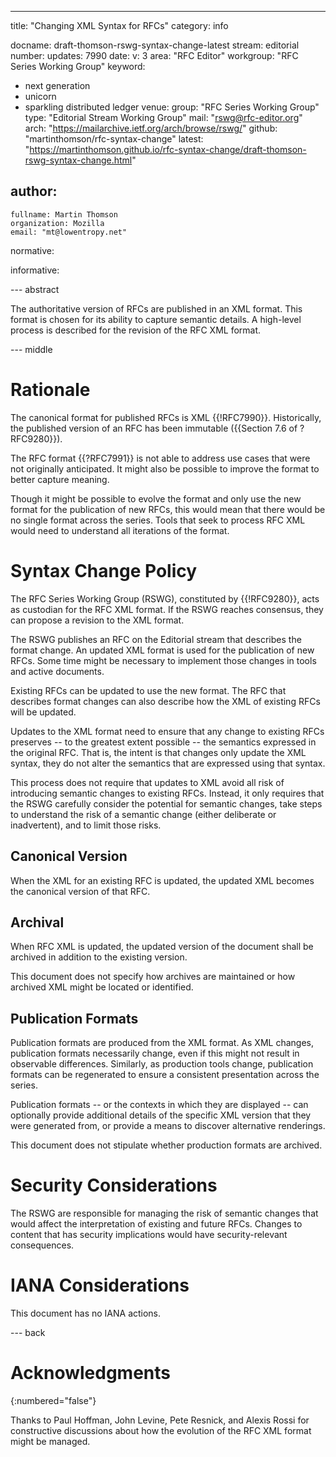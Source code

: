 ---
title: "Changing XML Syntax for RFCs"
category: info

docname: draft-thomson-rswg-syntax-change-latest
stream: editorial
number:
updates: 7990
date:
v: 3
area: "RFC Editor"
workgroup: "RFC Series Working Group"
keyword:
 - next generation
 - unicorn
 - sparkling distributed ledger
venue:
  group: "RFC Series Working Group"
  type: "Editorial Stream Working Group"
  mail: "rswg@rfc-editor.org"
  arch: "https://mailarchive.ietf.org/arch/browse/rswg/"
  github: "martinthomson/rfc-syntax-change"
  latest: "https://martinthomson.github.io/rfc-syntax-change/draft-thomson-rswg-syntax-change.html"

author:
 -
    fullname: Martin Thomson
    organization: Mozilla
    email: "mt@lowentropy.net"

normative:

informative:


--- abstract

The authoritative version of RFCs are published in an XML format.  This format
is chosen for its ability to capture semantic details.  A high-level process is
described for the revision of the RFC XML format.

--- middle

# Rationale

The canonical format for published RFCs is XML {{!RFC7990}}.  Historically, the
published version of an RFC has been immutable ({{Section 7.6 of ?RFC9280}}).

The RFC format {{?RFC7991}} is not able to address use cases that were not
originally anticipated.  It might also be possible to improve the format to
better capture meaning.

Though it might be possible to evolve the format and only use the new format for
the publication of new RFCs, this would mean that there would be no single
format across the series.  Tools that seek to process RFC XML would need to
understand all iterations of the format.


# Syntax Change Policy

The RFC Series Working Group (RSWG), constituted by {{!RFC9280}}, acts as
custodian for the RFC XML format.  If the RSWG reaches consensus, they can
propose a revision to the XML format.

The RSWG publishes an RFC on the Editorial stream that describes the format
change.  An updated XML format is used for the publication of new RFCs.  Some
time might be necessary to implement those changes in tools and active
documents.

Existing RFCs can be updated to use the new format.  The RFC that describes
format changes can also describe how the XML of existing RFCs will be updated.

Updates to the XML format need to ensure that any change to existing RFCs
preserves -- to the greatest extent possible -- the semantics expressed in the
original RFC.  That is, the intent is that changes only update the XML syntax,
they do not alter the semantics that are expressed using that syntax.

This process does not require that updates to XML avoid all risk of introducing
semantic changes to existing RFCs.  Instead, it only requires that the RSWG
carefully consider the potential for semantic changes, take steps to understand
the risk of a semantic change (either deliberate or inadvertent), and to limit
those risks.


## Canonical Version

When the XML for an existing RFC is updated, the updated XML becomes the
canonical version of that RFC.


## Archival

When RFC XML is updated, the updated version of the document shall be archived
in addition to the existing version.

This document does not specify how archives are maintained or how archived XML
might be located or identified.


## Publication Formats

Publication formats are produced from the XML format.  As XML changes,
publication formats necessarily change, even if this might not result in
observable differences.  Similarly, as production tools change, publication
formats can be regenerated to ensure a consistent presentation across the
series.

Publication formats -- or the contexts in which they are displayed -- can
optionally provide additional details of the specific XML version that they were
generated from, or provide a means to discover alternative renderings.

This document does not stipulate whether production formats are archived.


# Security Considerations

The RSWG are responsible for managing the risk of semantic changes that would
affect the interpretation of existing and future RFCs.  Changes to content that
has security implications would have security-relevant consequences.


# IANA Considerations

This document has no IANA actions.


--- back

# Acknowledgments
{:numbered="false"}

Thanks to Paul Hoffman, John Levine, Pete Resnick, and Alexis Rossi for
constructive discussions about how the evolution of the RFC XML format might be
managed.
